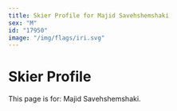 ```yaml
---
title: Skier Profile for Majid Savehshemshaki
sex: "M"
id: "17950"
image: "/img/flags/iri.svg" 
---
```


# Skier Profile

This page is for: Majid Savehshemshaki.
    